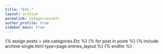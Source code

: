 ```yaml
---
title: "Etc."
layout: archive
permalink: categories/etc
author_profile: true
sidebar_main: true
---
```



{% assign posts = site.categories.Etc %}
{% for post in posts %} {% include archive-single.html type=page.entries_layout %} {% endfor %}
